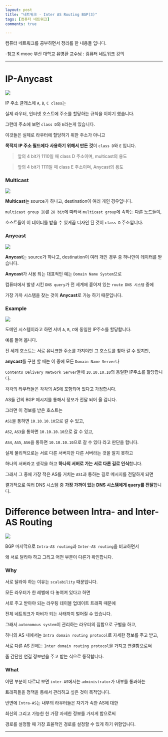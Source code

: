 ```yaml
---
layout: post
title: "네트워크 - Inter AS Routing BGP(3)"
tags: [컴퓨터 네트워크]
comments: true

---
```


컴퓨터 네트워크를 공부하면서 정리를 한 내용들 입니다.

-참고 K-mooc 부산 대학교 유영환 교수님 : 컴퓨터 네트워크 강의

---

# IP-Anycast

<img src="https://raw.githubusercontent.com/junghyun100/junghyun100.github.io/master/images/2021%EB%85%84/0102/IP%20anycast.PNG">

IP 주소 클래스에 `A`, `B`, `C class`는 

실제 라우터, 인터넷 호스트에 주소를 할당하는 규칙을 이야기 했습니다.

그런데 주소에 보면 `class D`와 `E`라는게 있습니다.

이것들은 실제로 라우터에 할당하기 위한 주소가 아니고

<strong>목적지 IP 주소 필드에다 사용하기 위해서 만든 것</strong>이 `class D`와 `E` 입니다.

> 앞의 4 bit가 1110일 때 class D 주소이며, multicast의 용도

> 앞의 4 bit가 1111일 때 class E 주소이며, Anycast의 용도

### Multicast

<img src="https://upload.wikimedia.org/wikipedia/commons/3/30/Multicast.svg">

<strong>Multicast</strong>는 source가 하나고, destination이 여러 개인 경우입니다.

`multicast group ID`를 `28 bit`에 따라서 `multicast group`에 속하는 다른 노드들이, 

호스트들이 이 데이터를 받을 수 있게끔 디자인 된 것이 `class D` 주소입니다.

### Anycast

<img src="https://upload.wikimedia.org/wikipedia/commons/thumb/4/43/Anycast.svg/1280px-Anycast.svg.png">

<strong>Anycast</strong>는 source가 하나고, destination이 여러 개인 경우 중 하나만이 데이터를 받습니다.

<strong>Anycast</strong>가 사용 되는 대표적인 예는 `Domain Name System`으로

컴퓨터에서 발생 시킨 `DNS query`가 전 세계에 흩어져 있는 `route DNS 시스템` 중에 

가장 가까 시스템을 찾는 것이 <strong>Anycast</strong>로 가능 하기 때문입니다.

### Example

<img src="https://raw.githubusercontent.com/junghyun100/junghyun100.github.io/master/images/2021%EB%85%84/0102/IP%20anycast-example.PNG">

도메인 시스템이라고 하면 서버 `A`, `B`, `C`에 동일한 IP주소를 할당합니다.

예를 들어 봅니다.

전 세계 호스트는 서로 유니크한 주소를 가져야만 그 호스트를 찾아 갈 수 있지만,

<strong>anycast</strong>를 구현 할 때는 이 중에 모든 `Domain Name Server`나 

`Contents Delivery Network Server`들에 `10.10.10.10`의 동일한 IP주소를 할당합니다.

각각의 라우터들은 각각의 AS에 포함되어 있다고 가정합시다.

AS들 간의 BGP 메시지를 통해서 정보가 전달 되어 올 겁니다.

그러면 이 정보를 받은 호스트는 

`AS1`을 통하면 `10.10.10.10`으로 갈 수 있고,

`AS2`, `AS3`을 통하면 `10.10.10.10`으로 갈 수 있고,

`AS4`, `AS5`, `AS6`을 통하면 `10.10.10.10`으로 갈 수 있다 라고 판단을 합니다.

실제 물리적으로는 서로 다른 서버지만 다른 서버라는 것을 알지 못하고

하나의 서버라고 생각을 하고 <strong>하나의 서버로 가는 서로 다른 길로 인식</strong>합니다.

그래서 그 중에 가장 적은 AS를 거치는 `AS1`과 통하는 길로 메시지를 전달하게 되면

결과적으로 여러 DNS 시스템 중 <strong>가장 가까이 있는 DNS 시스템에게 query를 전달</strong>합니다.

# Difference between Intra- and Inter-AS Routing

<img src="https://raw.githubusercontent.com/junghyun100/junghyun100.github.io/master/images/2021%EB%85%84/0102/Difference%20between%20Intra-%20and%20Inter-%20AS%20Routing.PNG">

BGP 마지막으로 `Intra-AS routing`과 `Inter-AS routing`을 비교하면서

왜 서로 달라야 하고 그리고 어떤 부분이 다른가 확인합니다.

### Why

서로 달라야 하는 이유는 `scalability` 때문입니다.

모든 라우터가 한 레벨에 다 놓여져 있다고 하면 

서로 주고 받아야 되는 라우팅 테이블 업데이트 트래픽 때문에 

전체 네트워크가 마비가 되는 사태까지 벌어질 수 있습니다.

그래서 `autonomous system`이 관리하는 라우터의 집합으로 구별을 하고,

하나의 AS 내에서는 `Intra domain routing protocol`로 자세한 정보를 주고 받고,

서로 다른 AS 간에는 `Inter domain routing protocol`을 가지고 연결함으로써 

좀 간단한 연결 정보만을 주고 받는 식으로 동작합니다.

### What

어떤 부분이 다르냐 보면 `inter-AS`에서는 `administrator`가 내부를 통과하는

트래픽들을 정책을 통해서 관리하고 싶은 것이 목적입니다.

반면에 `Intra-AS`는 내부의 라우터들은 자기가 속한 AS에 대한

최신의 그리고 가능한 한 가장 자세한 정보를 가지게 함으로써

경로를 설정할 때 가장 효율적인 경로를 설정할 수 있게 하기 위함입니다.

---
